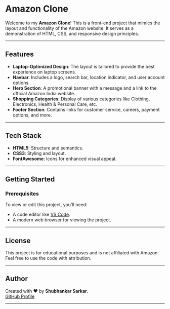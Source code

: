 # **Amazon Clone**

Welcome to my **Amazon Clone**! This is a front-end project that mimics the layout and functionality of the Amazon website. It serves as a demonstration of HTML, CSS, and responsive design principles.

---

## **Features**

- **Laptop-Optimized Design**: The layout is tailored to provide the best experience on laptop screens.
- **Navbar**: Includes a logo, search bar, location indicator, and user account options.
- **Hero Section**: A promotional banner with a message and a link to the official Amazon India website.
- **Shopping Categories**: Display of various categories like Clothing, Electronics, Health & Personal Care, etc.
- **Footer Section**: Contains links for customer service, careers, payment options, and more.

---

## **Tech Stack**

- **HTML5**: Structure and semantics.
- **CSS3**: Styling and layout.
- **FontAwesome**: Icons for enhanced visual appeal.

---

## **Getting Started**

### **Prerequisites**
To view or edit this project, you'll need:
- A code editor like [VS Code](https://code.visualstudio.com/).
- A modern web browser for viewing the project.

---

## **License**

This project is for educational purposes and is not affiliated with Amazon. Feel free to use the code with attribution.

---

## **Author**

Created with ❤️ by **Shubhankar Sarkar**.  
[GitHub Profile](https://github.com/shubhankar05sarkar)

---
